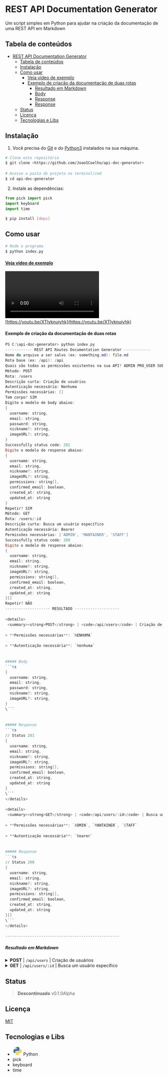 # REST API Documentation Generator
 
Um script simples em Python para ajudar na criação da documentação de uma REST API em Markdown

## Tabela de conteúdos

- [REST API Documentation Generator](#rest-api-documentation-generator)
  - [Tabela de conteúdos](#tabela-de-conteúdos)
  - [Instalação](#instalação)
  - [Como usar](#como-usar)
      - [Veja vídeo de exemplo](#veja-vídeo-de-exemplo)
      - [Exemplo de criação da documentação de duas rotas](#exemplo-de-criação-da-documentação-de-duas-rotas)
        - [Resultado em Markdown](#resultado-em-markdown)
        - [Body](#body)
        - [Response](#response)
        - [Response](#response-1)
  - [Status](#status)
  - [Licença](#licença)
  - [Tecnologias e Libs](#tecnologias-e-libs)

## Instalação

1. Você precisa do [Git](https://git-scm.com) e do [Python3](https://python.org/) instalados na sua máquina.

```bash
# Clone este repositório
$ git clone <https://github.com/JoaoSCoelho/api-doc-generator>

# Acesse a pasta do projeto no terminal/cmd
$ cd api-doc-generator
```

2. Instale as dependências:
```python
from pick import pick
import keyboard
import time
``` 
```bash
$ pip install [deps]
```

## Como usar

```bash
# Rode o programa
$ python index.py
```

#### [Veja vídeo de exemplo](resources/usage.mp4)
![](resources/usage.mp4)
[https://youtu.be/XTlyknuiyhk](https://youtu.be/XTlyknuiyhk)

#### Exemplo de criação da documentação de duas rotas

```powershell
PS C:\api-doc-generator> python index.py
------------ REST API Routes Documentation Generator ------------
Nome do arquivo a ser salvo (ex: something.md): file.md
Rota base (ex: /api): /api
Quais são todas as permissões existentes na sua API? ADMIN PRO_USER SUPER_USER MANTAINER STAFF
Método: POST
Rota: /users
Descrição curta: Criação de usuários
Autenticação necessária: Nenhuma
Permissões necessárias: []
Tem corpo? SIM
Digite o modelo de body abaixo:
{
  username: string,
  email: string,
  password: string,
  nickname?: string,
  imageURL?: string,
}
Successfully status code: 201
Digite o modelo de response abaixo:
{
  username: string,
  email: string,
  nickname?: string,
  imageURL?: string,
  permissions: string[],
  confirmed_email: boolean,
  created_at: string,
  updated_at: string
}
Repetir? SIM
Método: GET
Rota: /users/:id
Descrição curta: Busca um usuário específico
Autenticação necessária: Bearer
Permissões necessárias: ['ADMIN', 'MANTAINER', 'STAFF']
Successfully status code: 200
Digite o modelo de response abaixo:
{
  username: string,
  email: string,
  nickname?: string,
  imageURL?: string,
  permissions: string[],
  confirmed_email: boolean,
  created_at: string,
  updated_at: string
}[]
Repetir? NÃO
-------------------- RESULTADO --------------------

<details>
 <summary><strong>POST</strong> | <code>/api/users</code> | Criação de usuários</summary>

> **Permissões necessárias**: `NENHUMA`

> **Autenticação necessária**: `Nenhuma`


##### Body
```ts
{
  username: string,
  email: string,
  password: string,
  nickname?: string,
  imageURL?: string,
}
\```


##### Response
```ts
// Status 201
{
  username: string,
  email: string,
  nickname?: string,
  imageURL?: string,
  permissions: string[],
  confirmed_email: boolean,
  created_at: string,
  updated_at: string
}
\```
</details>

<details>
 <summary><strong>GET</strong> | <code>/api/users/:id</code> | Busca um usuário específico</summary>

> **Permissões necessárias**: `ADMIN`, `MANTAINER`, `STAFF`

> **Autenticação necessária**: `Bearer`


##### Response
```ts
// Status 200
{
  username: string,
  email: string,
  nickname?: string,
  imageURL?: string,
  permissions: string[],
  confirmed_email: boolean,
  created_at: string,
  updated_at: string
}[]
\```
</details>

---------------------------------------------------
```

##### Resultado em Markdown

<details>
 <summary><strong>POST</strong> | <code>/api/users</code> | Criação de usuários</summary>

> **Permissões necessárias**: `NENHUMA`

> **Autenticação necessária**: `Nenhuma`


##### Body
```ts
{
  username: string,
  email: string,
  password: string,
  nickname?: string,
  imageURL?: string,
}
```


##### Response
```ts
// Status 201
{
  username: string,
  email: string,
  nickname?: string,
  imageURL?: string,
  permissions: string[],
  confirmed_email: boolean,
  created_at: string,
  updated_at: string
}
```
</details>

<details>
 <summary><strong>GET</strong> | <code>/api/users/:id</code> | Busca um usuário específico</summary>

> **Permissões necessárias**: `ADMIN`, `MANTAINER`, `STAFF`

> **Autenticação necessária**: `Bearer`


##### Response
```ts
// Status 200
{
  username: string,
  email: string,
  nickname?: string,
  imageURL?: string,
  permissions: string[],
  confirmed_email: boolean,
  created_at: string,
  updated_at: string
}[]
```
</details>

## Status
> **Descontinuado** v0.1.0Alpha

## Licença

[MIT](https://choosealicense.com/licenses/mit/)

## Tecnologias e Libs

* ![Python logo](resources/python.png) Python
* pick
* keyboard
* time